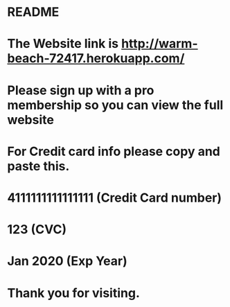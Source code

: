 # README


# The Website link is http://warm-beach-72417.herokuapp.com/

# Please sign up with a pro membership so you can view the full website

# For Credit card info please copy and paste this.

# 4111111111111111 (Credit Card number)

# 123 (CVC)

# Jan 2020 (Exp Year)

# Thank you for  visiting.